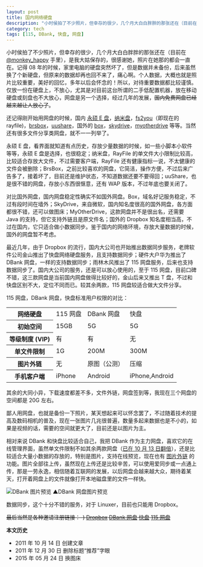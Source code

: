 ```yaml
---
layout: post
title: 国内网络硬盘
description: "小时侯拍了不少照片，但幸存的很少，几个月大白白胖胖的那张还在（目前在 @monkey_happy 手里），是我大姑保存的，很感谢她，照片在她那的都会一直在。记得 08 年的时候，家里电脑的硬盘突然坏了，但是数据并未备份，后来虽然换了个新硬盘，但原来的数据却再也回不来了，痛心啊。"
category: tech
tags: [115, DBank, 快盘, 网盘]
---
```


小时侯拍了不少照片，但幸存的很少，几个月大白白胖胖的那张还在（目前在 [@monkey_happy](http://weibo.com/1829434337) 手里），是我大姑保存的，很感谢她，照片在她那的都会一直在。记得 08 年的时候，家里电脑的硬盘突然坏了，但是数据并未备份，后来虽然换了个新硬盘，但原来的数据却再也回不来了，痛心啊。个人数据，大概也就是照片比较重要，美好的回忆，多年以后会怀念的！所以，对待重要数据都比较谨慎。仅放一份在硬盘上，不放心，尤其是对目前这台所谓的二手低配置机器，放在移动硬盘或刻盘也不大放心，网盘是另一个选择，经过几年的发展，<del>国内免费网盘已经越来越让人放心了</del>。

还记得刚开始用网盘的时候，国内 [永硕 E 盘](http://www.ys168.com/)，[纳米盘](http://www.namipan.com/)，[fs2you](http://www.rayfile.com/zh-cn/)（即现在的 rayfile)，[brsbox](http://www.brsbox.com/)，[uushare](http://www.uudisc.com/)，国外的 [box](http://box.net/)，[skydrive](http://skydrive.live.com/)，[myotherdrive](http://www.myotherdrive.com/) 等等。当然还有很多文件分享类网盘，就不一一列举了。

永硕 E 盘，看界面就知道有点历史，存放少量数据的时候，如一些小脚本小软件等等，永硕 E 盘是选择，也很稳定；纳米盘，RayFile 的单文件大小限制比较高，比较适合存放大文件，不过需要客户端，RayFile 还有健康指标一说，不太健康的文件会被删除；BrsBox，之前比较喜欢的网盘，它简洁，操作方便，不过后来广告多了，接着坏了，目前还是维护状态，不知道数据还要不要得回；uuShare，也是很不错的网盘，存放小东西很惬意，还有 WAP 版本，不过年底也要关闭了。

对比国外网盘，国内网盘稳定性确实不如国外网盘。Box，域名好记服务稳定，不过有段时间在墙外；SkyDrive，来自微软，国内知名度很高的国外网盘，各方面都很不错，还可以做图床；MyOtherDrive，这款网盘并不是很出名，还需要 Java 的支持，但它支持外链且是原文件名；国外的 Dropbox 知名度相当高，不过在国内，它只适合做小数据同步。鉴于国内的网络环境，存放大量数据的时候，国外的网盘暂不考虑。

最近几年，由于 Dropbox 的流行，国内大公司也开始推出数据同步服务，老牌软件公司金山推出了快盘网络硬盘服务，且支持数据同步；硬件大户华为推出了 DBank 网盘，一样的支持数据同步；雨林木风推出了 115 网盘服务，后来也支持数据同步了。国内大公司的服务，还是可以放心使用的，至于 115 网盘，目前口碑不错，这三款网盘是当前国内网盘做得比较好的，金山后来又推出 T 盘，不过和快盘区别不大，定位不同而已。较其余两款，115 网盘较适合做大文件分享。

115 网盘，DBank 网盘，快盘标准用户权限的对比：

<table id="tabulation">
<tr>
  <th>网络硬盘</th>
  <td>115 网盘</td>
  <td>DBank 网盘</td>
  <td>快盘</td>
</tr>
<tr>
  <th>初始空间</th>
  <td>15GB</td>
  <td>5G</td>
  <td>5G</td>
</tr>
<tr>
  <th>等级制度 (VIP)</th>
  <td>有</td>
  <td>有</td>
  <td>无</td>
</tr>
<tr>
  <th>单文件限制</th>
  <td>1G</td>
  <td>200M</td>
  <td>300M</td>
</tr>
<tr>
  <th>图片外链</th>
  <td>无</td>
  <td>原图（公测）</td>
  <td>压缩</td>
</tr>
<tr>
  <th>手机客户端</th>
  <td>iPhone</td>
  <td>Android</td>
  <td>iPhone,Android</td>
</tr>
</table>

其余的大同小异，下载速度都差不多，文件外链，网盘签到等，我现在三个网盘的空间都是 20G 左右。

鄙人用网盘，也就是备份一下照片，某天想起来可以怀念罢了，不过随着技术的提高及数码相机的普及，现在一张图片几兆很普遍，数量多起来数据也是不小的，如果是视频的话，需要的空间就更大了，目前还是以图片为主。

相对来说 DBank 和快盘比较适合自己，我把 DBank 作为主力网盘，喜欢它的在线管理界面，虽然单文件限制不如其余两款网盘（[已在 10 月 13 日翻倍](http://bbs.dbank.com/viewthread.php?tid=44218)），还是比较适合大量小数据的存放的，特别是图片，支持在线预览，现在也有 [图片外链](http://bbs.dbank.com/viewthread.php?tid=43637) 的功能。图片全部往上传，虽然现在上传还是比较辛苦，可以使用爱同步或一点通上传，那是一劳永逸，相信随着互联网的发展，以后网盘会越来越大众，期待着某天，打开着网盘上的文件就像打开本地磁盘里的文件一样快。

![DBank 图片预览]({{site.IMG_PATH}}/netdisk.png_640)
▲DBank 网盘图片预览

数据同步，这个十分不错的服务，对于 Linuxer，目前也只能用 Dropbox。

<del>最后当然是各种邀请注册链接：-) [Dropbox](http://db.tt/3B0l7iB) [DBank 网盘](http://www.dbank.com/inviter/439421) [快盘](http://www.kuaipan.cn/register/?invite=ni0g4k) [115 网盘](http://115.com/invite/59b14)</del>

**本文历史**

* 2011 年 10 月 14 日 创建文章
* 2011 年 12 月 30 日 删除标题“推荐”字眼
* 2015 年 05 月 24 日 换图床
